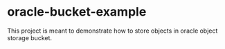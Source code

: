 # oracle-bucket-example
This project is meant to demonstrate how to store objects in oracle object storage bucket.
